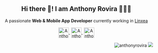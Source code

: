 <p align="center" width="300">
   <h2 align="center">Hi there 👋! I am Anthony Rovira 👨🏻‍💻</h2>
</p>

<p align="center">A passionate  <strong>Web & Mobile App Developer</strong> currently working in <a href="https://linxea.com/" target="blank">Linxea</a></p>

<p align="center">
   <a href="https://www.linkedin.com/in/anthonyrovira/" target="blank" style='margin-right:4px'>
    <img align="center" src="https://user-images.githubusercontent.com/62673975/114835900-59c97500-9dd2-11eb-82dd-17377b8ef7b0.png" alt="Anthony Rovira LinkedIn Profile" height="34px" width="34px"/>
  </a>
  <a href="mailto:anthonyrov@gmail.com" target="blank" style='margin-right:4px'>
    <img align="center" src="https://user-images.githubusercontent.com/62673975/114836022-7f567e80-9dd2-11eb-9572-45951d48775a.png" alt="Anthony Rovira Email address" height="34px" width="34px" />
  </a>
  <a href="https://twitter.com/anthonyrovirajs" target="blank">
    <img align="center" src="https://user-images.githubusercontent.com/62673975/114836062-8b424080-9dd2-11eb-86d7-11cd2cece883.png" alt="Anthony Rovira Twitter Profile" height="34px" width="34px" />
  </a>
</p>

<p align="right">
  <img src="https://komarev.com/ghpvc/?username=anthonyrovira&label=Profile%20views&color=0e75b6&style=flat" alt="anthonyrovira" />
  <img src="https://img.shields.io/github/followers/anthonyrovira" />
</p>
